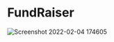# FundRaiser

![Screenshot 2022-02-04 174605](https://user-images.githubusercontent.com/81407181/152528033-cc83a751-a7f5-45bb-91b5-88978f0c49e8.jpg)
